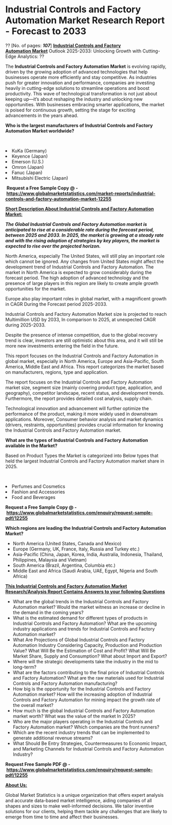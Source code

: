 <H1>Industrial Controls and Factory Automation Market Research Report - Forecast to 2033</H1><p>?? [No. of pages:&nbsp;<strong><em>107</em></strong>]&nbsp;<strong><a href="https://www.globalmarketstatistics.com/market-reports/industrial-controls-and-factory-automation-market-12255">Industrial Controls and Factory Automation&nbsp;Market</a></strong>&nbsp;Outlook 2025-2033: Unlocking Growth with Cutting-Edge Analytics: ??</p><p>The <strong>Industrial Controls and Factory Automation Market</strong> is evolving rapidly, driven by the growing adoption of advanced technologies that help businesses operate more efficiently and stay competitive. As industries push for greater innovation and performance, companies are investing heavily in cutting-edge solutions to streamline operations and boost productivity. This wave of technological transformation is not just about keeping up&mdash;it&rsquo;s about reshaping the industry and unlocking new opportunities. With businesses embracing smarter applications, the market is poised for continuous growth, setting the stage for exciting advancements in the years ahead.</p><p><strong>Who is the largest manufacturers of Industrial Controls and Factory Automation Market worldwide?</strong></p><p>&nbsp;<li>KuKa (Germany)<li>Keyence (Japan)<li>Emerson (U.S.)<li>Omron (Japan)<li>Fanuc (Japan)<li>Mitsubishi Electric (Japan)</p><p>&nbsp;<strong>Request a Free Sample Copy @ -&nbsp;<a href="https://www.globalmarketstatistics.com/market-reports/industrial-controls-and-factory-automation-market-12255">https://www.globalmarketstatistics.com/market-reports/industrial-controls-and-factory-automation-market-12255</a></strong></p><p><strong><u>Short Description About Industrial Controls and Factory Automation Market:</u></strong></p><p><strong><em>The Global Industrial Controls and Factory Automation market is anticipated to rise at a considerable rate during the forecast period, between 2025 and 2033. In 2025, the market is growing at a steady rate and with the rising adoption of strategies by key players, the market is expected to rise over the projected horizon.</em></strong></p><p>North America, especially The United States, will still play an important role which cannot be ignored. Any changes from United States might affect the development trend of Industrial Controls and Factory Automation. The market in North America is expected to grow considerably during the forecast period. The high adoption of advanced technology and the presence of large players in this region are likely to create ample growth opportunities for the market.</p><p>Europe also play important roles in global market, with a magnificent growth in CAGR During the Forecast period 2025-2033.</p><p>Industrial Controls and Factory Automation Market size is projected to reach Multimillion USD by 2033, In comparison to 2025, at unexpected CAGR during 2025-2033.</p><p>Despite the presence of intense competition, due to the global recovery trend is clear, investors are still optimistic about this area, and it will still be more new investments entering the field in the future.</p><p>This report focuses on the Industrial Controls and Factory Automation in global market, especially in North America, Europe and Asia-Pacific, South America, Middle East and Africa. This report categorizes the market based on manufacturers, regions, type and application.</p><p>The report focuses on the Industrial Controls and Factory Automation market size, segment size (mainly covering product type, application, and geography), competitor landscape, recent status, and development trends. Furthermore, the report provides detailed cost analysis, supply chain.</p><p>Technological innovation and advancement will further optimize the performance of the product, making it more widely used in downstream applications. Moreover, Consumer behavior analysis and market dynamics (drivers, restraints, opportunities) provides crucial information for knowing the Industrial Controls and Factory Automation market.</p><p><strong>What are the types of Industrial Controls and Factory Automation available in the Market?</strong></p><p>Based on Product Types the Market is categorized into Below types that held the largest Industrial Controls and Factory Automation market share in 2025.</p><p>&nbsp;<li>Perfumes and Cosmetics<li> Fashion and Accessories<li> Food and Beverages&nbsp;</p><p><strong>Request a Free Sample Copy @ -&nbsp;<a href="https://www.globalmarketstatistics.com/enquiry/request-sample-pdf/12255">https://www.globalmarketstatistics.com/enquiry/request-sample-pdf/12255</a></strong></p><p><strong>Which regions are leading the Industrial Controls and Factory Automation Market?</strong></p><ul><li>North America (United States, Canada and Mexico)</li><li>Europe (Germany, UK, France, Italy, Russia and Turkey etc.)</li><li>Asia-Pacific (China, Japan, Korea, India, Australia, Indonesia, Thailand, Philippines, Malaysia and Vietnam)</li><li>South America (Brazil, Argentina, Columbia etc.)</li><li>Middle East and Africa (Saudi Arabia, UAE, Egypt, Nigeria and South Africa)</li></ul><p><strong><u>This Industrial Controls and Factory Automation Market Research/Analysis Report Contains Answers to your following Questions</u></strong></p><ul><li>What are the global trends in the Industrial Controls and Factory Automation market? Would the market witness an increase or decline in the demand in the coming years?</li><li>What is the estimated demand for different types of products in Industrial Controls and Factory Automation? What are the upcoming industry applications and trends for Industrial Controls and Factory Automation market?</li><li>What Are Projections of Global Industrial Controls and Factory Automation Industry Considering Capacity, Production and Production Value? What Will Be the Estimation of Cost and Profit? What Will Be Market Share, Supply and Consumption? What about Import and Export?</li><li>Where will the strategic developments take the industry in the mid to long-term?</li><li>What are the factors contributing to the final price of Industrial Controls and Factory Automation? What are the raw materials used for Industrial Controls and Factory Automation manufacturing?</li><li>How big is the opportunity for the Industrial Controls and Factory Automation market? How will the increasing adoption of Industrial Controls and Factory Automation for mining impact the growth rate of the overall market?</li><li>How much is the global Industrial Controls and Factory Automation market worth? What was the value of the market In 2025?</li><li>Who are the major players operating in the Industrial Controls and Factory Automation market? Which companies are the front runners?</li><li>Which are the recent industry trends that can be implemented to generate additional revenue streams?</li><li>What Should Be Entry Strategies, Countermeasures to Economic Impact, and Marketing Channels for Industrial Controls and Factory Automation Industry?</li></ul><p><strong>Request Free Sample PDF @ -&nbsp;<a href="https://www.globalmarketstatistics.com/enquiry/request-sample-pdf/12255">https://www.globalmarketstatistics.com/enquiry/request-sample-pdf/12255</a></strong></p><p><strong><u>About Us:</u></strong></p><p>Global Market Statistics&nbsp;is a unique organization that offers expert analysis and accurate data-based market intelligence, aiding companies of all shapes and sizes to make well-informed decisions. We tailor inventive solutions for our clients, helping them tackle any challenges that are likely to emerge from time to time and affect their businesses.</p>
